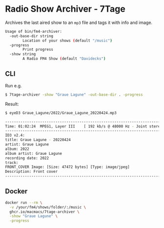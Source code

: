 # Radio Show Archiver - 7Tage

Archives the last aired show to an `mp3` file and tags it with info and image.

```bash
Usage of bin/fm4-archiver:
  -out-base-dir string
        Location of your shows (default "/music")
  -progress
        Print progress
  -show string
        A Radio FM4 Show (default "Davidecks")
```

## CLI

Run e.g.

```bash
$ 7tage-archiver -show "Graue Lagune" -out-base-dir . -progress
```

Result:

```bash
$ eyeD3 Graue_Lagune/2022/Graue_Lagune_20220424.mp3

----------------------------------------------------------------------------
Time: 01:02:24	MPEG1, Layer III	[ 192 kb/s @ 48000 Hz - Joint stereo ]
----------------------------------------------------------------------------
ID3 v2.4:
title: Graue Lagune - 20220424
artist: Graue Lagune
album: 2022
album artist: Graue Lagune
recording date: 2022
track:
FRONT_COVER Image: [Size: 47472 bytes] [Type: image/jpeg]
Description: Front cover
----------------------------------------------------------------------------
```

## Docker

```bash
docker run --rm \
  -v /your/fm4/shows/folder/:/music \
  ghcr.io/macmacs/7tage-archiver \
  -show "Graue Lagune" \
  -progress
```